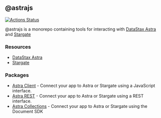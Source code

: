 ## @astrajs

[![Actions Status](https://github.com/datastax/astrajs/workflows/Tests%20-%20AstraJS/badge.svg)](https://github.com/datastax/astrajs/actions) 

@astrajs is a monorepo containing tools for interacting with [DataStax Astra](https://astra.datastax.com) and [Stargate](https://stargate.io/)

### Resources
- [DataStax Astra](https://astra.datastax.com)
- [Stargate](https://stargate.io/)


### Packages
- [Astra Client](https://github.com/datastax/astrajs/tree/master/packages/client) - Connect your app to Astra or Stargate using a JavaScript interface.
- [Astra REST](https://github.com/datastax/astrajs/tree/master/packages/rest) - Connect your app to Astra or Stargate using a REST interface.
- [Astra Collections](https://github.com/datastax/astrajs/tree/master/packages/collections) - Connect your app to Astra or Stargate using the Document SDK 